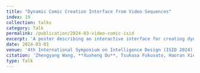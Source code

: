 ```yaml
---
title: "Dynamic Comic Creation Interface from Video Sequences"
index: 19
collection: talks
category: Talk
permalink: /publication/2024-03-video-comic-isid
excerpt: 'A poster describing an interactive interface for creating dynamic comics from video inputs.'
date: 2024-03-01
venue: '4th International Symposium on Intelligence Design (ISID 2024), Online'
citation: 'Zhengyang Wang, **Xusheng Du**, Tsukasa Fukusato, Haoran Xie.' 
type: Talk
---
```

